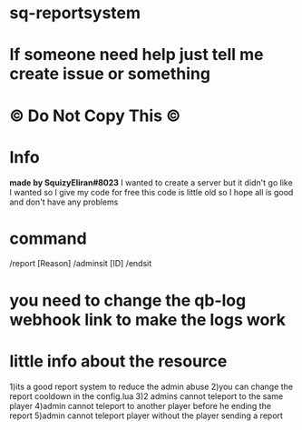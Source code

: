 # sq-reportsystem
# If someone need help just tell me create issue or something
# © Do Not Copy This ©
# Info
**made by SquizyEliran#8023**
I wanted to create a server but it didn't go like I wanted so I give my code for free
this code is little old so I hope all is good and don't have any problems
# command
/report [Reason]
/adminsit [ID]
/endsit
# you need to change the qb-log webhook link to make the logs work
# little info about the resource
1)its a good report system to reduce the admin abuse
2)you can change the report cooldown in the config.lua
3)2 admins cannot teleport to the same player
4)admin cannot teleport to another player before he ending the report
5)admin cannot teleport player without the player sending a report
